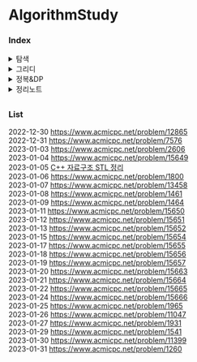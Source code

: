 # AlgorithmStudy

### Index
<details>
  <summary>
    탐색
  </summary>
  <div>
    2022-12-31 https://www.acmicpc.net/problem/7576 <br>
    2023-01-03 https://www.acmicpc.net/problem/2606 <br>
    2023-01-04 https://www.acmicpc.net/problem/15649 <br>
    2023-01-11 https://www.acmicpc.net/problem/15650 <br>
    2023-01-12 https://www.acmicpc.net/problem/15651 <br>
    2023-01-13 https://www.acmicpc.net/problem/15652 <br>
    2023-01-15 https://www.acmicpc.net/problem/15654 <br>
    2023-01-17 https://www.acmicpc.net/problem/15655 <br>
    2023-01-18 https://www.acmicpc.net/problem/15656 <br>
    2023-01-19 https://www.acmicpc.net/problem/15657 <br>
    2023-01-20 https://www.acmicpc.net/problem/15663 <br>
    2023-01-21 https://www.acmicpc.net/problem/15664 <br>
    2023-01-22 https://www.acmicpc.net/problem/15665 <br>
    2023-01-24 https://www.acmicpc.net/problem/15666 <br>
    2023-01-31 https://www.acmicpc.net/problem/1260 <br>
  </div>
</details>

<details>
  <summary>
    그리디
  </summary>
  <div>
    2023-01-06 https://www.acmicpc.net/problem/1800 <br>
    2023-01-07 https://www.acmicpc.net/problem/13458 <br>
    2023-01-08 https://www.acmicpc.net/problem/1461 <br>
    2023-01-09 https://www.acmicpc.net/problem/1464 <br>
    2023-01-26 https://www.acmicpc.net/problem/11047 <br>
    2023-01-27 https://www.acmicpc.net/problem/1931 <br>
    2023-01-29 https://www.acmicpc.net/problem/1541 <br>
    2023-01-30 https://www.acmicpc.net/problem/11399 <br>
  </div>
</details>

<details>
  <summary>
    정복&DP
  </summary>
  <div>
    2022-12-30 https://www.acmicpc.net/problem/12865 <br>
    2023-01-25 https://www.acmicpc.net/problem/1965 <br>
  </div>
</details>

<details>
  <summary>
    정리노트
  </summary>
  <div>
    2023-01-05  <a href="https://github.com/ongsiru/AlgorithmStudy/blob/master/2023-01-05/2023-01-05.cpp">C++ 알고리즘 STL 정리</a> <br>
  </div>
</details>

##
### List
  2022-12-30 https://www.acmicpc.net/problem/12865 <br>
  2022-12-31 https://www.acmicpc.net/problem/7576 <br>
  2023-01-03 https://www.acmicpc.net/problem/2606 <br>
  2023-01-04 https://www.acmicpc.net/problem/15649 <br>
  2023-01-05  <a href="https://github.com/ongsiru/AlgorithmStudy/blob/master/2023-01-05/2023-01-05.cpp">C++ 자료구조 STL 정리</a> <br>
  2023-01-06 https://www.acmicpc.net/problem/1800 <br>
  2023-01-07 https://www.acmicpc.net/problem/13458 <br>
  2023-01-08 https://www.acmicpc.net/problem/1461 <br>
  2023-01-09 https://www.acmicpc.net/problem/1464 <br>
  2023-01-11 https://www.acmicpc.net/problem/15650 <br>
  2023-01-12 https://www.acmicpc.net/problem/15651 <br>
  2023-01-13 https://www.acmicpc.net/problem/15652 <br>
  2023-01-15 https://www.acmicpc.net/problem/15654 <br>
  2023-01-17 https://www.acmicpc.net/problem/15655 <br>
  2023-01-18 https://www.acmicpc.net/problem/15656 <br>
  2023-01-19 https://www.acmicpc.net/problem/15657 <br>
  2023-01-20 https://www.acmicpc.net/problem/15663 <br>
  2023-01-21 https://www.acmicpc.net/problem/15664 <br>
  2023-01-22 https://www.acmicpc.net/problem/15665 <br>
  2023-01-24 https://www.acmicpc.net/problem/15666 <br>
  2023-01-25 https://www.acmicpc.net/problem/1965 <br>
  2023-01-26 https://www.acmicpc.net/problem/11047 <br>
  2023-01-27 https://www.acmicpc.net/problem/1931 <br>
  2023-01-29 https://www.acmicpc.net/problem/1541 <br>
  2023-01-30 https://www.acmicpc.net/problem/11399 <br>
  2023-01-31 https://www.acmicpc.net/problem/1260 <br>

